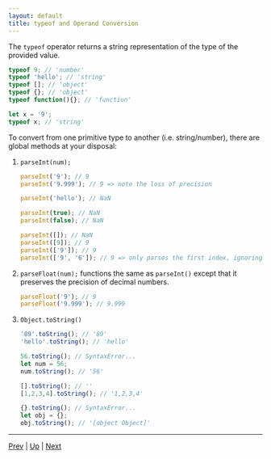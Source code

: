 ```yaml
---
layout: default
title: typeof and Operand Conversion
---
```

The `typeof` operator returns a string representation of the type of the provided value.

```javascript
typeof 9; // 'number'
typeof 'hello'; // 'string'
typeof []; // 'object'
typeof {}; // 'object'
typeof function(){}; // 'function'

let x = '9';
typeof x; // 'string'
```

To convert from one primitive type to another (i.e. string/number), there are global methods at your disposal:

1. `parseInt(num);`

    ```javascript
    parseInt('9'); // 9
    parseInt('9.999'); // 9 => note the loss of precision

    parseInt('hello'); // NaN

    parseInt(true); // NaN
    parseInt(false); // NaN

    parseInt([]); // NaN
    parseInt([9]); // 9
    parseInt(['9']); // 9
    parseInt(['9', '6']); // 9 => only parses the first index, ignoring the rest
    ```

1. `parseFloat(num);` functions the same as `parseInt()` except that it preserves the precision of decimal numbers.

    ```javascript
    parseFloat('9'); // 9
    parseFloat('9.999'); // 9.999
    ```

1. `Object.toString()`

    ```javascript
    '89'.toString(); // '89'
    'hello'.toString(); // 'hello'

    56.toString(); // SyntaxError...
    let num = 56;
    num.toString(); // '56'

    [].toString(); // ''
    [1,2,3,4].toString(); // '1,2,3,4'

    {}.toString(); // SyntaxError...
    let obj = {};
    obj.toString(); // '[object Object]'
    ```

<hr>

[Prev](typeConversionAndOperators.md) | [Up](README.md) | [Next](operatorReferenceTable.md)

